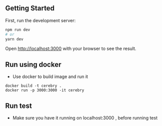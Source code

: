 ## Getting Started

First, run the development server:

```bash
npm run dev
# or
yarn dev
```

Open [http://localhost:3000](http://localhost:3000) with your browser to see the result.

## Run using docker

- Use docker to build image and run it

```
docker build -t cerebry .
docker run -p 3000:3000 -it cerebry
```

## Run test

- Make sure you have it running on localhost:3000 , before running test
